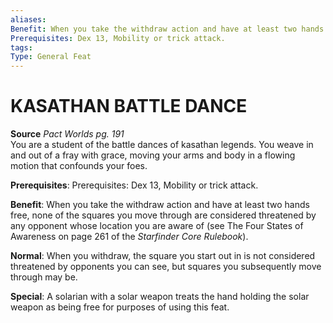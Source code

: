 ```yaml
---
aliases: 
Benefit: When you take the withdraw action and have at least two hands free, none of the squares you move through are considered threatened by any opponent whose location you are aware of.
Prerequisites: Dex 13, Mobility or trick attack.
tags: 
Type: General Feat
---
```

# KASATHAN BATTLE DANCE
**Source** _Pact Worlds pg. 191_  
You are a student of the battle dances of kasathan legends. You weave in and out of a fray with grace, moving your arms and body in a flowing motion that confounds your foes.

**Prerequisites**: Prerequisites: Dex 13, Mobility or trick attack.

**Benefit**: When you take the withdraw action and have at least two hands free, none of the squares you move through are considered threatened by any opponent whose location you are aware of (see The Four States of Awareness on page 261 of the _Starfinder Core Rulebook_).

**Normal**: When you withdraw, the square you start out in is not considered threatened by opponents you can see, but squares you subsequently move through may be.

**Special**: A solarian with a solar weapon treats the hand holding the solar weapon as being free for purposes of using this feat.